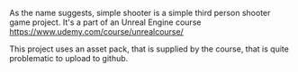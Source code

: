 As the name suggests, simple shooter is a simple third person shooter game project. It's a part of an Unreal Engine course https://www.udemy.com/course/unrealcourse/

This project uses an asset pack, that is supplied by the course, that is quite problematic to upload to github.
